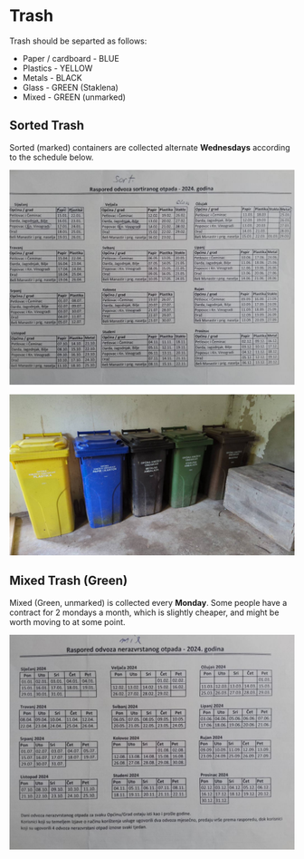 # Trash

Trash should be separted as follows:

* Paper / cardboard - BLUE 
* Plastics - YELLOW
* Metals - BLACK
* Glass - GREEN (Staklena)
* Mixed - GREEN (unmarked)

## Sorted Trash 

Sorted (marked) containers are collected alternate **Wednesdays** according to the schedule below.

![](static/assets/img/trash-sorted.jpg)

![](static/assets/img/trash-bins.jpg)

## Mixed Trash (Green)

Mixed (Green, unmarked) is collected every **Monday**.  Some people have a contract for 2 mondays a month, which is slightly cheaper, and might be worth moving to at some point.

![](static/assets/img/trash-mixed.jpg)